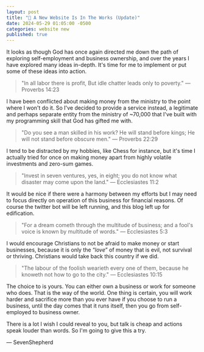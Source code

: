 ```yaml
---
layout: post
title: "🚀 A New Website Is In The Works (Update)"
date: 2024-05-29 01:05:00 -0500
categories: website new
published: true
---
```


It looks as though God has once again directed me down the path of exploring self-employment and business ownership, and over the years I have explored many ideas in-depth. It's time for me to implement or put some of these ideas into action. 

> "In all labor there is profit, But idle chatter leads only to poverty." &mdash; Proverbs 14:23

I have been conflicted about making money from the ministry to the point where I won't do it. So I've decided to provide a service instead, a legitimate and perhaps separate entity from the ministry of ~70,000 that I've built with my programming skill that God has gifted me with.

> "Do you see a man skilled in his work? He will stand before kings; He will not stand before obscure men." &mdash; Proverbs 22:29

I tend to be distracted by my hobbies, like Chess for instance, but it's time I actually tried for once on making money apart from highly volatile investments and zero-sum games. 

> "Invest in seven ventures, yes, in eight; you do not know what disaster may come upon the land." &mdash; Ecclesiastes 11:2

It would be nice if there were a harmony between my efforts but I may need to focus directly on operation of this business for financial reasons. Of course the twitter bot will be left running, and this blog left up for edification.

> "For a dream cometh through the multitude of business; and a fool's voice is known by multitude of words." &mdash; Ecclesiastes 5:3

I would encourage Christians to not be afraid to make money or start businesses, because it is only the &ldquo;*love*&rdquo; of money that is evil, not survival or thriving. Christians would take back this country if we did.

> "The labour of the foolish wearieth every one of them, because he knoweth not how to go to the city." &mdash; Ecclesiastes 10:15

The choice to is yours. You can either own a business or work for someone who does. That is the way of the world. One thing is certain, you will work harder and sacrifice more than you ever have if you choose to run a business, until the day comes that it runs itself, then you go from self-employed to business owner.

There is a lot I wish I could reveal to you, but talk is cheap and actions speak louder than words. So I'm going to give this a try.


&mdash; SevenShepherd